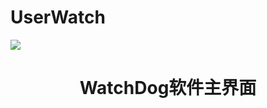 # UserWatch

![](http://ww1.sinaimg.cn/large/86d5b437gy1g0zyrt3o2wj20mk0f7t9e.jpg)
<br>
<h1 style="text-align:center">WatchDog软件主界面 </h1>

